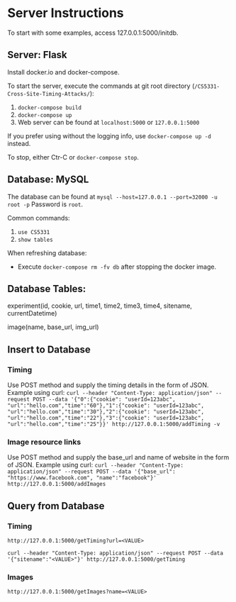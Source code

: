 # Server Instructions

To start with some examples, access 127.0.0.1:5000/initdb. 

## Server: Flask
Install docker.io and docker-compose.

To start the server, execute the commands at git root directory (`/CS5331-Cross-Site-Timing-Attacks/`):
1. `docker-compose build`
2. `docker-compose up`
3. Web server can be found at `localhost:5000` or `127.0.0.1:5000`

If you prefer using without the logging info, use `docker-compose up -d` instead.

To stop, either Ctr-C or `docker-compose stop`. 

## Database: MySQL
The database can be found at `mysql --host=127.0.0.1 --port=32000 -u root -p`
Password is `root`. 

Common commands:
1. `use CS5331`
2. `show tables`

When refreshing database:
- Execute `docker-compose rm -fv db` after stopping the docker image. 

## Database Tables:

experiment(id, cookie, url, time1, time2, time3, time4, sitename, currentDatetime)

image(name, base_url, img_url)

## Insert to Database

### Timing
Use POST method and supply the timing details in the form of JSON. 
Example using curl:
`curl --header "Content-Type: application/json" --request POST --data '{"0":{"cookie": "userId=123abc", "url":"hello.com","time":"60"},"1":{"cookie": "userId=123abc", "url":"hello.com","time":"30"},"2":{"cookie": "userId=123abc", "url":"hello.com","time":"22"},"3":{"cookie": "userId=123abc", "url":"hello.com","time":"25"}}' http://127.0.0.1:5000/addTiming -v`

### Image resource links
Use POST method and supply the base_url and name of website in the form of JSON.
Example using curl:
`curl --header "Content-Type: application/json" --request POST --data '{"base_url": "https://www.facebook.com", "name":"facebook"}' http://127.0.0.1:5000/addImages`

## Query from Database
### Timing
`http://127.0.0.1:5000/getTiming?url=<VALUE>`

`curl --header "Content-Type: application/json" --request POST --data '{"sitename":"<VALUE>"}' http://127.0.0.1:5000/getTiming`

### Images
`http://127.0.0.1:5000/getImages?name=<VALUE>`

